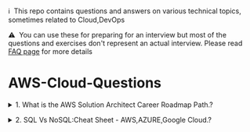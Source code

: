 :information_source: &nbsp;This repo contains questions and answers on various technical topics, sometimes related to Cloud,DevOps

:warning: &nbsp;You can use these for preparing for an interview but most of the questions and exercises don't represent an actual interview. Please read [FAQ page](faq.md) for more details

# AWS-Cloud-Questions

<details>
<summary>1. What is the AWS Solution Architect Career Roadmap Path.?</summary><br><b>

👇
  * Refer -  https://github.com/cloudnloud/tech-queries/blob/main/aws/AWS-Solution_architect-Career-Map.png
  
</b></details>

<details>
<summary>2. SQL Vs NoSQL:Cheat Sheet - AWS,AZURE,Google Cloud.?</summary><br><b>

👇
  * Refer -  https://github.com/cloudnloud/tech-queries/blob/main/aws/SQL%20Vs%20NoSQL-Cheat%20Sheet.jpg
  
</b></details>
